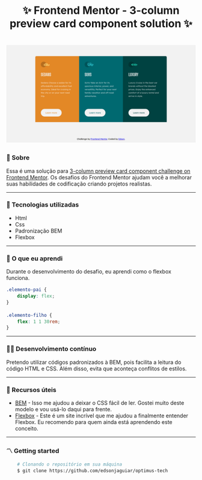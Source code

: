 <h1 style="text-align: center">
    ✨ Frontend Mentor - 3-column preview card component solution ✨
</h1>

<h1>
    <img src="./images/preview.png">
</h1>

### 🧾 Sobre

Essa é uma solução para [3-column preview card component challenge on Frontend Mentor](https://www.frontendmentor.io/challenges/3column-preview-card-component-pH92eAR2-). Os desafios do Frontend Mentor ajudam você a melhorar suas habilidades de codificação criando projetos realistas.

---

### 🚀 Tecnologias utilizadas

-   Html
-   Css
-   Padronização BEM
-   Flexbox

---

### 📖 O que eu aprendi

Durante o desenvolvimento do desafio, eu aprendi como o flexbox funciona.

```css
.elemento-pai {
    display: flex;
}

.elemento-filho {
    flex: 1 1 30rem;
}
```

---

### 👨‍💻 Desenvolvimento contínuo

Pretendo utilizar códigos padronizados à BEM, pois facilita a leitura do código HTML e CSS. Além disso, evita que aconteça conflitos de estilos.

---

### 🤝 Recursos úteis

-   [BEM](https://en.bem.info/methodology/quick-start/) - Isso me ajudou a deixar o CSS fácil de ler. Gostei muito deste modelo e vou usá-lo daqui para frente.
-   [Flexbox](https://origamid.com/projetos/flexbox-guia-completo/) - Este é um site incrível que me ajudou a finalmente entender Flexbox. Eu recomendo para quem ainda está aprendendo este conceito.

---

### 〽️ Getting started

```zsh
    # Clonando o repositório em sua máquina
    $ git clone https://github.com/edsonjaguiar/optimus-tech
```
